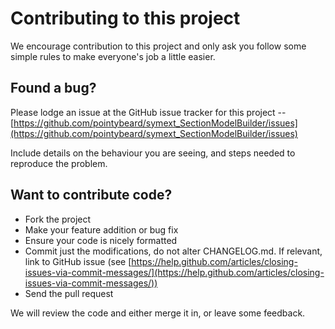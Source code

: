 # Contributing to this project

We encourage contribution to this project and only ask you follow some simple rules to make everyone's job a little easier.

## Found a bug?

Please lodge an issue at the GitHub issue tracker for this project -- [https://github.com/pointybeard/symext_SectionModelBuilder/issues](https://github.com/pointybeard/symext_SectionModelBuilder/issues)

Include details on the behaviour you are seeing, and steps needed to reproduce the problem.

## Want to contribute code?

*   Fork the project
*   Make your feature addition or bug fix
*   Ensure your code is nicely formatted
*   Commit just the modifications, do not alter CHANGELOG.md. If relevant, link to GitHub issue (see [https://help.github.com/articles/closing-issues-via-commit-messages/](https://help.github.com/articles/closing-issues-via-commit-messages/))
*   Send the pull request

We will review the code and either merge it in, or leave some feedback.
